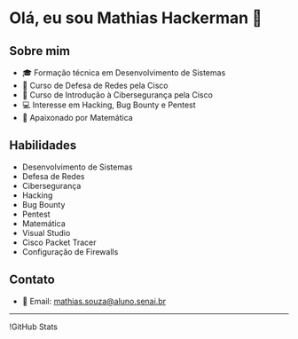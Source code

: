 

# Olá, eu sou Mathias Hackerman 👋

## Sobre mim
- 🎓 Formação técnica em Desenvolvimento de Sistemas
- 📜 Curso de Defesa de Redes pela Cisco
- 📜 Curso de Introdução à Cibersegurança pela Cisco
- 💻 Interesse em Hacking, Bug Bounty e Pentest
- 🔢 Apaixonado por Matemática


## Habilidades
- Desenvolvimento de Sistemas
- Defesa de Redes
- Cibersegurança
- Hacking
- Bug Bounty
- Pentest
- Matemática
- Visual Studio
- Cisco Packet Tracer
- Configuração de Firewalls

## Contato
- 📧 Email: mathias.souza@aluno.senai.br

---

!GitHub Stats
